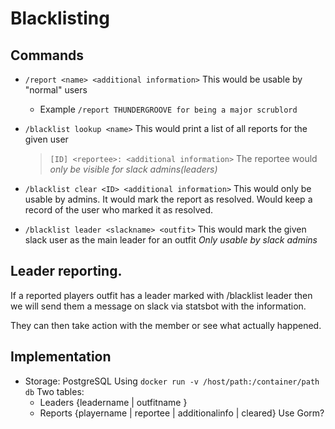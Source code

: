 # Blacklisting

## Commands

- `/report <name> <additional information>`
  This would be usable by "normal" users
  - Example `/report THUNDERGROOVE for being a major scrublord`
- `/blacklist lookup <name>`
  This would print a list of all reports for the given user
  >`[ID] <reportee>: <additional information>`
  The reportee would *only be visible for slack admins(leaders)*
 

- `/blacklist clear <ID> <additional information>`
  This would only be usable by admins.  It would mark the report as resolved.
  Would keep a record of the user who marked it as resolved.

- `/blacklist leader <slackname> <outfit>`
  This would mark the given slack user as the main leader for an outfit
  *Only usable by slack admins*
 
## Leader reporting.
 If a reported players outfit has a leader marked with /blacklist leader then
 we will send them a message on slack via statsbot with the information.

 They can then take action with the member or see what actually happened.

## Implementation
- Storage: PostgreSQL
  Using `docker run -v /host/path:/container/path db`
  Two tables:
  - Leaders {leadername | outfitname }
  - Reports {playername | reportee | additionalinfo | cleared}
  Use Gorm?
